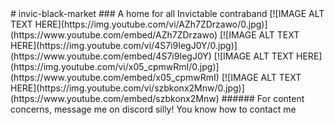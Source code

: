 <link rel="shortcut icon" type="image/x-icon" href="favicon.ico">
# invic-black-market
### A home for all Invictable contraband
[![IMAGE ALT TEXT HERE](https://img.youtube.com/vi/AZh7ZDrzawo/0.jpg)](https://www.youtube.com/embed/AZh7ZDrzawo)
[![IMAGE ALT TEXT HERE](https://img.youtube.com/vi/4S7i9IegJ0Y/0.jpg)](https://www.youtube.com/embed/4S7i9IegJ0Y)
[![IMAGE ALT TEXT HERE](https://img.youtube.com/vi/x05_cpmwRmI/0.jpg)](https://www.youtube.com/embed/x05_cpmwRmI)
[![IMAGE ALT TEXT HERE](https://img.youtube.com/vi/szbkonx2Mnw/0.jpg)](https://www.youtube.com/embed/szbkonx2Mnw)
###### For content concerns, message me on discord silly! You know how to contact me
